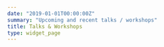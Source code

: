 ```yaml
---
date: "2019-01-01T00:00:00Z"
summary: "Upcoming and recent talks / workshops"
title: Talks & Workshops
type: widget_page
---
```


